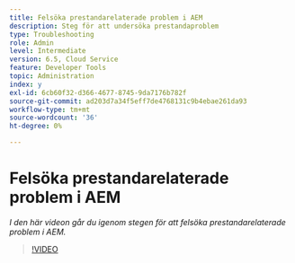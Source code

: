 ```yaml
---
title: Felsöka prestandarelaterade problem i AEM
description: Steg för att undersöka prestandaproblem
type: Troubleshooting
role: Admin
level: Intermediate
version: 6.5, Cloud Service
feature: Developer Tools
topic: Administration
index: y
exl-id: 6cb60f32-d366-4677-8745-9da7176b782f
source-git-commit: ad203d7a34f5eff7de4768131c9b4ebae261da93
workflow-type: tm+mt
source-wordcount: '36'
ht-degree: 0%

---
```


# Felsöka prestandarelaterade problem i AEM

*I den här videon går du igenom stegen för att felsöka prestandarelaterade problem i AEM.*

>[!VIDEO](https://video.tv.adobe.com/v/335472?quality=9&learn=on)
